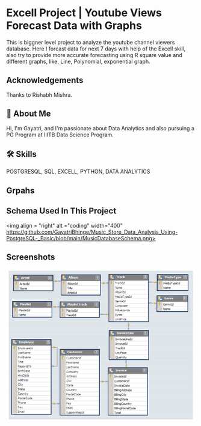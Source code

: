 
# Excell Project | Youtube Views Forecast Data with Graphs

This is biggner level project to analyze the youtube channel viewers database. Here I forcast data for next 7 days with help of the Excell skill, also try to provide  more accurate forecasting using R square value and different graphs, like, Line, Polynomial, exponential graph.

## Acknowledgements
Thanks to Rishabh Mishra.


## 🚀 About Me
Hi, I'm Gayatri, and  I'm  passionate about Data Analytics and also pursuing a PG Program at IIITB Data Science Program.


## 🛠 Skills
POSTGRESQL, SQL, EXCELL, PYTHON, DATA ANALYTICS


## Grpahs
##  Schema Used In This Project

<img align = "right" alt ="coding" width="400" 
https://github.com/GayatriBhinge/Music_Store_Data_Analysis_Using-PostgreSQL-_Basic/blob/main/MusicDatabaseSchema.png>
## Screenshots

![App Screenshot](https://github.com/GayatriBhinge/Music_Store_Data_Analysis_Using-PostgreSQL-_Basic/blob/main/MusicDatabaseSchema.png)

